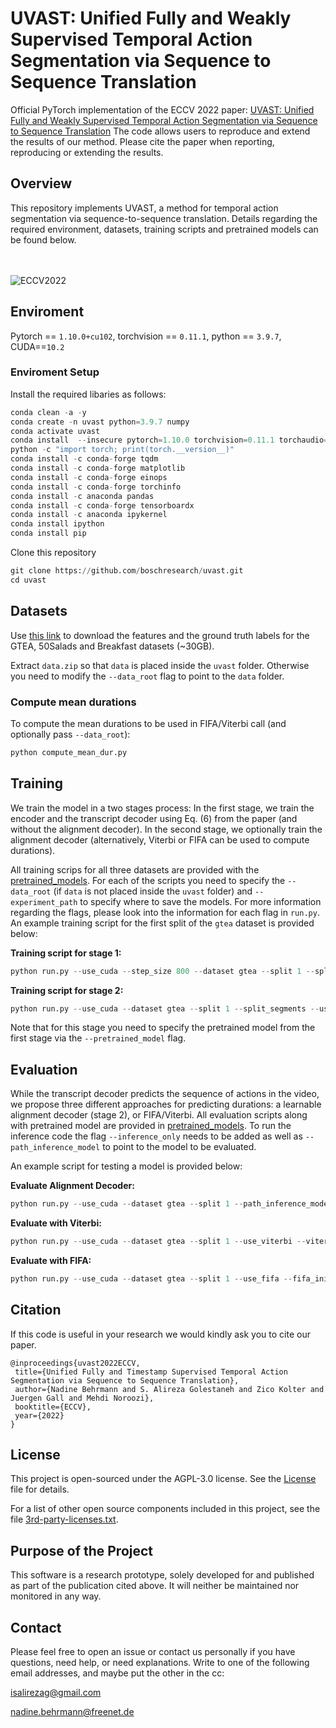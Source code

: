 # UVAST: Unified Fully and Weakly Supervised Temporal Action Segmentation via Sequence to Sequence Translation

Official PyTorch implementation of the ECCV 2022 paper:
[UVAST: Unified Fully and Weakly Supervised Temporal Action Segmentation via Sequence to Sequence Translation](https://arxiv.org/abs/2209.00638) 
The code allows users to reproduce and extend the results of our method. Please cite the paper when reporting, reproducing or extending the results.

## Overview

This repository implements UVAST, a method for temporal action segmentation via sequence-to-sequence translation.
Details regarding the required environment, datasets, training scripts and pretrained models can be found below.
 <br />
  <br />
   <br />

![ECCV2022](https://user-images.githubusercontent.com/25614955/179375271-1dd0eb92-45fa-42d9-8a37-8bd86bcee014.gif)


## Enviroment
Pytorch == `1.10.0+cu102`, 
torchvision == `0.11.1`, 
python == `3.9.7`, 
CUDA==`10.2`

### Enviroment Setup
Install the required libaries as follows:

``` python
conda clean -a -y
conda create -n uvast python=3.9.7 numpy
conda activate uvast
conda install  --insecure pytorch=1.10.0 torchvision=0.11.1 torchaudio=0.10.0 cudatoolkit=11.3.1  -c pytorch
python -c "import torch; print(torch.__version__)"
conda install -c conda-forge tqdm
conda install -c conda-forge matplotlib
conda install -c conda-forge einops
conda install -c conda-forge torchinfo
conda install -c anaconda pandas
conda install -c conda-forge tensorboardx
conda install -c anaconda ipykernel
conda install ipython
conda install pip
```

Clone this repository

``` python
git clone https://github.com/boschresearch/uvast.git
cd uvast
```
## Datasets
Use [this link](https://zenodo.org/record/3625992#.YsMSBdLMJhF) to download the features and the ground truth labels for the GTEA, 50Salads and Breakfast datasets (~30GB).

Extract `data.zip` so that `data` is placed inside the `uvast` folder. Otherwise you need to modify the `--data_root` flag to point to the `data` folder.

### Compute mean durations
To compute the mean durations to be used in FIFA/Viterbi call (and optionally pass `--data_root`):
``` python
python compute_mean_dur.py
```

## Training
We train the model in a two stages process:
In the first stage, we train the encoder and the transcript decoder using Eq. (6) from the paper (and without the alignment decoder).
In the second stage, we optionally train the alignment decoder (alternatively, Viterbi or FIFA can be used to compute durations). 

All training scrips for all three datasets are provided with the [pretrained_models](pretrained_models). For each of the scripts you need to specify the `--data_root` (if `data` is not placed inside the `uvast` folder) and `--experiment_path` to specify where to save the models. 
For more information regarding the flags, please look into  the information for each flag in `run.py`.
An example training script for the first split of the `gtea` dataset is provided below:

<strong>Training script for stage 1:</strong>
``` python
python run.py --use_cuda --step_size 800 --dataset gtea --split 1 --split_segments --use_pe_tgt --do_framewise_loss --do_framewise_loss_g --framewise_loss_g_apply_nothing --do_segwise_loss --do_segwise_loss_g --segwise_loss_g_apply_logsoftmax --do_crossattention_action_loss_nll
```

<strong>Training script for stage 2:</strong>
``` python
python run.py --use_cuda --dataset gtea --split 1 --split_segments --use_pe_tgt --use_alignment_dec --do_crossattention_dur_loss_ce --aug_rnd_drop --pretrained_model pretrained_models/gtea/split1/gtea_split1_stage1.model
```

Note that for this stage you need to specify the pretrained model from the first stage via the `--pretrained_model` flag.


## Evaluation

While the transcript decoder predicts the sequence of actions in the video, we propose three different approaches for predicting durations: a learnable alignment decoder (stage 2), or FIFA/Viterbi.
All evaluation scripts along with pretrained model are provided in [pretrained_models](pretrained_models).
To run the inference code the flag `--inference_only` needs to be added as well as `--path_inference_model` to point to the model to be evaluated.

An example script for testing a model is provided below:

<strong>Evaluate Alignment Decoder:</strong>
``` python
python run.py --use_cuda --dataset gtea --split 1 --path_inference_model pretrained_models/gtea/split1/gtea_split1_stage2.model --inference_only --split_segments --use_pe_tgt --use_alignment_dec 
```            

<strong>Evaluate with Viterbi:</strong>
``` python
python run.py --use_cuda --dataset gtea --split 1 --use_viterbi --viterbi_sample_rate 1 --path_inference_model pretrained_models/gtea/split1/gtea_split1_stage1.model --inference_only --split_segments --use_pe_tgt
```

<strong>Evaluate with FIFA:</strong>
``` python
python run.py --use_cuda --dataset gtea --split 1 --use_fifa --fifa_init_dur --path_inference_model pretrained_models/gtea/split1/gtea_split1_stage2.model --inference_only --split_segments --use_pe_tgt --use_alignment_dec
```

  
## Citation
If this code is useful in your research we would kindly ask you to cite our paper.
```
@inproceedings{uvast2022ECCV,
 title={Unified Fully and Timestamp Supervised Temporal Action Segmentation via Sequence to Sequence Translation},
 author={Nadine Behrmann and S. Alireza Golestaneh and Zico Kolter and Juergen Gall and Mehdi Noroozi},
 booktitle={ECCV},
 year={2022}
}
```

##  License

This project is open-sourced under the AGPL-3.0 license. See the [License](LICENSE) file for details.

For a list of other open source components included in this project, see the file [3rd-party-licenses.txt](3rd-party-licenses.txt).

## Purpose of the Project
This software is a research prototype, solely developed for and published as
part of the publication cited above. It will neither be
maintained nor monitored in any way.

## Contact
Please feel free to open an issue or contact us personally if you have questions, need help, or need explanations.
Write to one of the following email addresses, and maybe put the other in the cc:

isalirezag@gmail.com

nadine.behrmann@freenet.de

